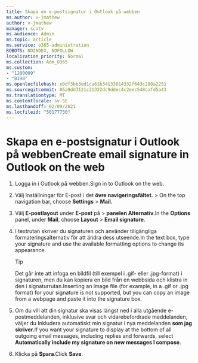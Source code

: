 ```yaml
---
title: Skapa en e-postsignatur i Outlook på webben
ms.author: v-jmathew
author: v-jmathew
manager: scotv
ms.audience: Admin
ms.topic: article
ms.service: o365-administration
ROBOTS: NOINDEX, NOFOLLOW
localization_priority: Normal
ms.collection: Adm_O365
ms.custom:
- "1200009"
- "8198"
ms.openlocfilehash: e0df3bb3ed1ca61b34133814332f643c280a2251
ms.sourcegitcommit: 05a9dd3121c21322dc9ddec4c2eec548cafd5a43
ms.translationtype: MT
ms.contentlocale: sv-SE
ms.lasthandoff: 02/09/2021
ms.locfileid: "50177730"
---
```

# <a name="create-email-signature-in-outlook-on-the-web"></a><span data-ttu-id="307f2-102">Skapa en e-postsignatur i Outlook på webben</span><span class="sxs-lookup"><span data-stu-id="307f2-102">Create email signature in Outlook on the web</span></span>

1. <span data-ttu-id="307f2-103">Logga in i Outlook på webben.</span><span class="sxs-lookup"><span data-stu-id="307f2-103">Sign in to Outlook on the web.</span></span>
2. <span data-ttu-id="307f2-104">Välj Inställningar för E-post i det **övre navigeringsfältet.**  >  </span><span class="sxs-lookup"><span data-stu-id="307f2-104">On the top navigation bar, choose **Settings** > **Mail**.</span></span>
3. <span data-ttu-id="307f2-105">Välj **E-postlayout** under  **E-post** på  >  **panelen Alternativ.**</span><span class="sxs-lookup"><span data-stu-id="307f2-105">In the **Options** panel, under **Mail**, choose **Layout** > **Email signature**.</span></span>
4. <span data-ttu-id="307f2-106">I textrutan skriver du signaturen och använder tillgängliga formateringsalternativ för att ändra dess utseende.</span><span class="sxs-lookup"><span data-stu-id="307f2-106">In the text box, type your signature and use the available formatting options to change its appearance.</span></span>

    > [!TIP]
    > <span data-ttu-id="307f2-107">Det går inte att infoga en bildfil (till exempel i .gif- eller .jpg-format) i signaturen, men du kan kopiera en bild från en webbsida och klistra in den i signaturrutan.</span><span class="sxs-lookup"><span data-stu-id="307f2-107">Inserting an image file (for example, in a .gif or .jpg format) for your signature is not supported, but you can copy an image from a webpage and paste it into the signature box.</span></span>

5. <span data-ttu-id="307f2-108">Om du vill att din signatur ska visas längst ned i alla utgående e-postmeddelanden, inklusive svar och vidarebefordrade meddelanden, väljer du Inkludera automatiskt min signatur i nya meddelanden **som jag skriver.**</span><span class="sxs-lookup"><span data-stu-id="307f2-108">If you want your signature to display at the bottom of all outgoing email messages, including replies and forwards, select **Automatically include my signature on new messages I compose**.</span></span>
6. <span data-ttu-id="307f2-109">Klicka på **Spara**.</span><span class="sxs-lookup"><span data-stu-id="307f2-109">Click **Save**.</span></span>
